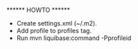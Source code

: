 ****** HOWTO ******

* Create settings.xml (~/.m2).
* Add profile to profiles tag.
* Run mvn liquibase:command -Pprofileid